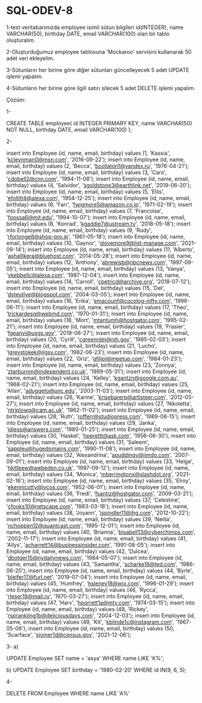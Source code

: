 # SQL-ODEV-8

1-test veritabanınızda employee isimli sütun bilgileri id(INTEGER), name VARCHAR(50), birthday DATE, email VARCHAR(100) olan bir tablo oluşturalım.

2-Oluşturduğumuz employee tablosuna 'Mockaroo' servisini kullanarak 50 adet veri ekleyelim.

3-Sütunların her birine göre diğer sütunları güncelleyecek 5 adet UPDATE işlemi yapalım.

4-Sütunların her birine göre ilgili satırı silecek 5 adet DELETE işlemi yapalım.

Çözüm:

1-

 CREATE TABLE employee(
	id INTEGER PRIMARY KEY,
	name VARCHAR(50) NOT NULL,
	birthday DATE,
	email VARCHAR(100)
);

2-

insert into Employee (id, name, email, birthday) values (1, 'Kassia', 'kcleynman0@msn.com', '2016-09-22');
insert into Employee (id, name, email, birthday) values (2, 'Becca', 'bcollaton1@yandex.ru', '1976-04-21');
insert into Employee (id, name, email, birthday) values (3, 'Caro', 'cdobell2@cnn.com', '1994-11-08');
insert into Employee (id, name, email, birthday) values (4, 'Salvidor', 'sgoldstone3@earthlink.net', '2019-06-20');
insert into Employee (id, name, email, birthday) values (5, 'Ellis', 'efollitt4@alexa.com', '1954-12-25');
insert into Employee (id, name, email, birthday) values (6, 'Farr', 'fwigmore5@amazon.co.jp', '1971-02-19');
insert into Employee (id, name, email, birthday) values (7, 'Francoise', 'fpossa6@mit.edu', '1994-10-07');
insert into Employee (id, name, email, birthday) values (8, 'Konrad', 'kgaddie7@ustream.tv', '2018-05-18');
insert into Employee (id, name, email, birthday) values (9, 'Rudy', 'rforlonge8@shop-pro.jp', '1961-05-18');
insert into Employee (id, name, email, birthday) values (10, 'Gaynor', 'glovemore9@list-manage.com', '2021-09-14');
insert into Employee (id, name, email, birthday) values (11, 'Alberto', 'ashallikera@bluehost.com', '2014-05-28');
insert into Employee (id, name, email, birthday) values (12, 'Anthony', 'abrewisb@nbcnews.com', '1997-09-05');
insert into Employee (id, name, email, birthday) values (13, 'Vanya', 'vkebbellc@alexa.com', '1987-12-04');
insert into Employee (id, name, email, birthday) values (14, 'Carroll', 'cpetricd@archive.org', '2018-07-12');
insert into Employee (id, name, email, birthday) values (15, 'Del', 'dsteutlye@blogspot.com', '2004-03-05');
insert into Employee (id, name, email, birthday) values (16, 'Erika', 'emacounf@cocolog-nifty.com', '1996-06-11');
insert into Employee (id, name, email, birthday) values (17, 'Theo', 'trickardesg@webmd.com', '1970-01-31');
insert into Employee (id, name, email, birthday) values (18, 'Mort', 'mtantumh@hostgator.com', '1995-02-21');
insert into Employee (id, name, email, birthday) values (19, 'Frasier', 'fgeanyi@usgs.gov', '2019-06-27');
insert into Employee (id, name, email, birthday) values (20, 'Cyrill', 'cgreenrdej@nih.gov', '1985-02-03');
insert into Employee (id, name, email, birthday) values (21, 'Lucho', 'lgreystokek@jigsy.com', '1982-06-23');
insert into Employee (id, name, email, birthday) values (22, 'Griz', 'gfilipl@meetup.com', '1984-01-23');
insert into Employee (id, name, email, birthday) values (23, 'Zonnya', 'ztarburnm@independent.co.uk', '1999-05-31');
insert into Employee (id, name, email, birthday) values (24, 'Kelley', 'kgantzn@google.com.au', '1968-02-21');
insert into Employee (id, name, email, birthday) values (25, 'Allan', 'aduggeto@unc.edu', '2003-11-03');
insert into Employee (id, name, email, birthday) values (26, 'Karine', 'krisebarerp@artisteer.com', '2012-05-27');
insert into Employee (id, name, email, birthday) values (27, 'Nikoletta', 'ntriplowq@cam.ac.uk', '1962-11-02');
insert into Employee (id, name, email, birthday) values (28, 'Ruth', 'rofferr@studiopress.com', '1989-08-15');
insert into Employee (id, name, email, birthday) values (29, 'Janka', 'jdiess@answers.com', '1980-01-25');
insert into Employee (id, name, email, birthday) values (30, 'Haskel', 'hperettt@ask.com', '1956-06-30');
insert into Employee (id, name, email, birthday) values (31, 'Saleem', 'sappleu@hugedomains.com', '1990-11-08');
insert into Employee (id, name, email, birthday) values (32, 'Alexandrina', 'apuddingv@jimdo.com', '2007-09-01');
insert into Employee (id, name, email, birthday) values (33, 'Helge', 'hkitleew@webeden.co.uk', '1997-09-12');
insert into Employee (id, name, email, birthday) values (34, 'Monica', 'mberringtonx@slashdot.org', '2021-02-16');
insert into Employee (id, name, email, birthday) values (35, 'Elroy', 'ekennicotty@lycos.com', '1952-06-01');
insert into Employee (id, name, email, birthday) values (36, 'Fredi', 'fsantiz@hostgator.com', '2009-03-21');
insert into Employee (id, name, email, birthday) values (37, 'Celestine', 'cfooks10@netscape.com', '1983-03-18');
insert into Employee (id, name, email, birthday) values (38, 'Joyann', 'jspindler11@ihg.com', '2012-10-22');
insert into Employee (id, name, email, birthday) values (39, 'Neilla', 'nchoppen12@quantcast.com', '1995-12-01');
insert into Employee (id, name, email, birthday) values (40, 'Brianna', 'bisabell13@cyberchimps.com', '2002-11-17');
insert into Employee (id, name, email, birthday) values (41, 'Allys', 'acharrett14@businessinsider.com', '1991-08-05');
insert into Employee (id, name, email, birthday) values (42, 'Dulcea', 'dbotger15@nydailynews.com', '1984-05-07');
insert into Employee (id, name, email, birthday) values (43, 'Samantha', 'scharke16@ted.com', '1986-06-20');
insert into Employee (id, name, email, birthday) values (44, 'Byrle', 'bleifer17@furl.net', '2019-07-04');
insert into Employee (id, name, email, birthday) values (45, 'Humfrey', 'hsleney18@wix.com', '1996-01-29');
insert into Employee (id, name, email, birthday) values (46, 'Rycca', 'rleser19@mail.ru', '1970-03-27');
insert into Employee (id, name, email, birthday) values (47, 'Harv', 'hporrett1a@mtv.com', '1974-03-15');
insert into Employee (id, name, email, birthday) values (48, 'Rickey', 'rsprankling1b@deliciousdays.com', '2004-12-03');
insert into Employee (id, name, email, birthday) values (49, 'Kit', 'kblinde1c@instagram.com', '1967-05-06');
insert into Employee (id, name, email, birthday) values (50, 'Scarface', 'sjoiner1d@census.gov', '2021-12-06');

3-
a)

UPDATE Employee
SET name = 'asya'
WHERE name LIKE 'K%';

b)
UPDATE Employee
SET birthday = '1980-02-20'
WHERE id IN(9, 6, 5);

4-

DELETE FROM Employee
WHERE name LIKE 'A%'





